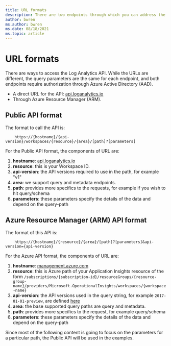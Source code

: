 ```yaml
---
title: URL formats
description: There are two endpoints through which you can address the Log Analytics API.
author: bwren
ms.author: bwren
ms.date: 08/18/2021
ms.topic: article
---
```

# URL formats

There are ways to access the Log Analytics API. While the URLs are different, the query parameters are the same for each endpoint, and both endpoints require authorization through Azure Active Directory (AAD). 
- A direct URL for the API: [api.loganalytics.io](https://api.loganalytics.io/)
- Through Azure Resource Manager (ARM).


## Public API format

The format to call the API is:

```
    https://{hostname}/{api-version}/workspaces/{resource}/{area}/[path]?[parameters]
```

For the Public API format, the components of URL are:

1.  **hostname**: [api.loganalytics.io](https://api.loganalytics.io/)
2.  **resource**: this is your Workspace ID.
3.  **api-version**: the API versions required to use in the path, for example "v1"
4.  **area**: we support query and metadata endpoints.
5.  **path**: provides more specifics to the requests, for example if you wish to hit query/schema
6.  **parameters**: these parameters specify the details of the data and depend on the query-path

## Azure Resource Manager (ARM) API format

The format of this API is:

```
    https://{hostname}/{resource}/{area}/[path]?[parameters]&api-version={api-version}
```

For the Azure API format, the components of URL are:

1.  **hostname**: [management.azure.com](https://management.azure.com/)
2.  **resource**: this is Azure path of your Application Insights resource of the form `/subscriptions/{subscription-id}/resourceGroups/{resource-group-name}/providers/Microsoft.OperationalInsights/workspaces/{workspace-name}`
3.  **api-version**: the API versions used in the query string, for example `2017-01-01-preview`, are defined [here](https://dev.loganalytics.io/documentation/Overview/API-Version)
4.  **area**: the base supported query paths are query and metadata.
5.  **path**: provides more specifics to the request, for example query/schema
6.  **parameters**: these parameters specify the details of the data and depend on the query-path

Since most of the following content is going to focus on the parameters for a particular path, the Public API will be used in the examples.
